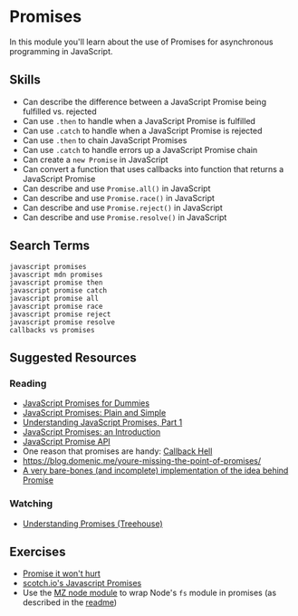 # Promises

In this module you'll learn about the use of Promises for asynchronous programming in JavaScript.

## Skills

- Can describe the difference between a JavaScript Promise being fulfilled vs. rejected
- Can use `.then` to handle when a JavaScript Promise is fulfilled
- Can use `.catch` to handle when a JavaScript Promise is rejected
- Can use `.then` to chain JavaScript Promises
- Can use `.catch` to handle errors up a JavaScript Promise chain
- Can create a `new Promise` in JavaScript
- Can convert a function that uses callbacks into function that returns a JavaScript Promise
- Can describe and use `Promise.all()` in JavaScript
- Can describe and use `Promise.race()` in JavaScript
- Can describe and use `Promise.reject()` in JavaScript
- Can describe and use `Promise.resolve()` in JavaScript

## Search Terms

```
javascript promises
javascript mdn promises
javascript promise then
javascript promise catch
javascript promise all
javascript promise race
javascript promise reject
javascript promise resolve
callbacks vs promises
```

## Suggested Resources

### Reading

- [JavaScript Promises for Dummies](https://scotch.io/tutorials/javascript-promises-for-dummies)
- [JavaScript Promises: Plain and Simple](https://coligo.io/javascript-promises-plain-simple/)
- [Understanding JavaScript Promises, Part 1](https://scotch.io/tutorials/understanding-javascript-promises-pt-i-background-basics)
- [JavaScript Promises: an Introduction](https://developers.google.com/web/fundamentals/getting-started/primers/promises)
- [JavaScript Promise API](https://davidwalsh.name/promises)
- One reason that promises are handy: [Callback Hell](http://callbackhell.com/)
- https://blog.domenic.me/youre-missing-the-point-of-promises/
- [A very bare-bones (and incomplete) implementation of the idea behind Promise](https://gist.github.com/tannerwelsh/5236252ffacfb0867e65269f4a4547b7)

### Watching

- [Understanding Promises (Treehouse)](https://teamtreehouse.com/library/understanding-promises-in-javascript)

## Exercises

- [Promise it won't hurt](https://github.com/stevekane/promise-it-wont-hurt)
- [scotch.io's Javascript Promises](https://scotch.io/tutorials/javascript-promises-for-dummies)
- Use the [MZ node module](https://github.com/normalize/mz) to wrap Node's `fs` module in promises (as described in the  [readme](https://github.com/normalize/mz))

